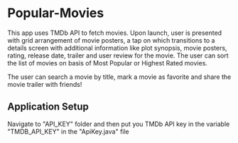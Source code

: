 # Popular-Movies

This app uses TMDb API to fetch movies. Upon launch, user is presented with grid arrangement of movie posters, a tap on which transitions to a details screen with additional information like plot synopsis, movie posters, rating, release date, trailer and user review for the movie. The user can sort the list of movies on basis of Most Popular or Highest Rated movies.

The user can search a movie by title, mark a movie as favorite and share the movie trailer with friends!


## Application Setup
Navigate to "API_KEY" folder and then put you TMDb API key in the variable
"TMDB_API_KEY" in the "ApiKey.java" file
